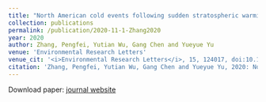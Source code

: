 ```yaml
---
title: "North American cold events following sudden stratospheric warming in the presence of low Barents-Kara Sea sea ice"
collection: publications
permalink: /publication/2020-11-1-Zhang2020
year: 2020
author: Zhang, Pengfei, Yutian Wu, Gang Chen and Yueyue Yu
venue: 'Environmental Research Letters'
venue_cit: '<i>Environmental Research Letters</i>, 15, 124017, doi:10.1088/1748-9326/abc215.'
citation: 'Zhang, Pengfei, Yutian Wu, Gang Chen and Yueyue Yu, 2020: North American cold events following sudden stratospheric warming in the presence of low Barents-Kara Sea sea ice, <i>Environmental Research Letters</i>, 15, 124017, doi:10.1088/1748-9326/abc215.'
---
```

Download paper: [journal website](https://iopscience.iop.org/article/10.1088/1748-9326/abc215)

